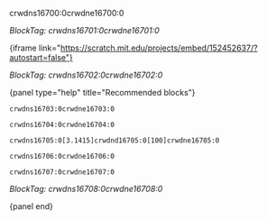 crwdns16700:0crwdne16700:0

*BlockTag: crwdns16701:0crwdne16701:0*

{iframe link="https://scratch.mit.edu/projects/embed/152452637/?autostart=false"}

*BlockTag: crwdns16702:0crwdne16702:0*

{panel type="help" title="Recommended blocks"}

<pre><code class="scratch:split:random">crwdns16703:0crwdne16703:0
</code></pre>

<pre><code class="scratch:split:random">crwdns16704:0crwdne16704:0
</code></pre>

<pre><code class="scratch:split:random">crwdns16705:0[3.1415]crwdnd16705:0[100]crwdne16705:0
</code></pre>

<pre><code class="scratch:split:random">crwdns16706:0crwdne16706:0
</code></pre>

<pre><code class="scratch:split:random">crwdns16707:0crwdne16707:0
</code></pre>

*BlockTag: crwdns16708:0crwdne16708:0*

{panel end}